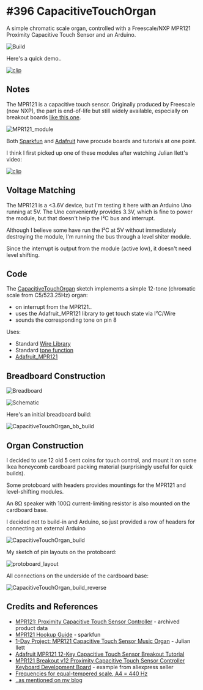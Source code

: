 # #396 CapacitiveTouchOrgan

A simple chromatic scale organ, controlled with a Freescale/NXP MPR121 Proximity Capacitive Touch Sensor and an Arduino.

![Build](./assets/CapacitiveTouchOrgan_build.jpg?raw=true)

Here's a quick demo..

[![clip](https://img.youtube.com/vi/11-BnUGQX18/0.jpg)](https://www.youtube.com/watch?v=11-BnUGQX18)

## Notes

The MPR121 is a capacitive touch sensor.
Originally produced by Freescale (now NXP), the part is end-of-life but still widely available, especially
on breakout boards
[like this one](https://www.aliexpress.com/item/Free-shipping-MPR121-Breakout-v12-Proximity-Capacitive-Touch-Sensor-Controller-Keyboard-Development-Board/32236870852.html).

![MPR121_module](./assets/MPR121_module.jpg?raw=true)

Both [Sparkfun](https://learn.sparkfun.com/tutorials/mpr121-hookup-guide) and
[Adafruit](https://learn.adafruit.com/adafruit-mpr121-12-key-capacitive-touch-sensor-breakout-tutorial/overview)
have procude boards and tutorials at one point.

I think I first picked up one of these modules after watching Julian Ilett's video:

[![clip](https://img.youtube.com/vi/AhVizoU8CB4/0.jpg)](https://www.youtube.com/watch?v=AhVizoU8CB4)


## Voltage Matching

The MPR121 is a <3.6V device, but I'm testing it here with an Arduino Uno running at 5V.
The Uno conveniently provides 3.3V, which is fine to power the module,
but that doesn't help the I²C bus and interrupt.

Although I believe some have run the I²C at 5V without immediately destroying the module, I'm running the bus through a level shiter module.

Since the interrupt is output from the module (active low), it doesn't need level shifting.


## Code

The [CapacitiveTouchOrgan](./CapacitiveTouchOrgan.ino) sketch implements a simple 12-tone (chromatic scale from C5/523.25Hz) organ:

* on interrupt from the MPR121..
* uses the Adafruit_MPR121 library to get touch state via I²C/Wire
* sounds the corresponding tone on pin 8

Uses:

* Standard [Wire Library](https://www.arduino.cc/en/Reference/Wire)
* Standard [tone function](https://www.arduino.cc/reference/en/language/functions/advanced-io/tone/)
* [Adafruit_MPR121](https://github.com/adafruit/Adafruit_MPR121)

## Breadboard Construction

![Breadboard](./assets/CapacitiveTouchOrgan_bb.jpg?raw=true)

![Schematic](./assets/CapacitiveTouchOrgan_schematic.jpg?raw=true)

Here's an initial breadboard build:

![CapacitiveTouchOrgan_bb_build](./assets/CapacitiveTouchOrgan_bb_build.jpg?raw=true)

## Organ Construction

I decided to use 12 old 5 cent coins for touch control, and mount it on some Ikea honeycomb
cardboard packing material (surprisingly useful for quick builds).

Some protoboard with headers provides mountings for the MPR121 and level-shifting modules.

An 8Ω speaker with 100Ω current-limiting resistor is also mounted on the cardboard  base.

I decided not to build-in and Arduino, so just provided a row of headers for connecting an external Arduino

![CapacitiveTouchOrgan_build](./assets/CapacitiveTouchOrgan_build.jpg?raw=true)

My sketch of pin layouts on the protoboard:

![protoboard_layout](./assets/protoboard_layout.jpg?raw=true)

All connections on the underside of the cardboard base:

![CapacitiveTouchOrgan_build_reverse](./assets/CapacitiveTouchOrgan_build_reverse.jpg?raw=true)

## Credits and References

* [MPR121: Proximity Capacitive Touch Sensor Controller](https://www.nxp.com/products/no-longer-manufactured/proximity-capacitive-touch-sensor-controller:MPR121) - archived product data
* [MPR121 Hookup Guide](https://learn.sparkfun.com/tutorials/mpr121-hookup-guide) - sparkfun
* [1-Day Project: MPR121 Capacitive Touch Sensor Music Organ](https://www.youtube.com/watch?v=AhVizoU8CB4) - Julian Ilett
* [Adafruit MPR121 12-Key Capacitive Touch Sensor Breakout Tutorial](https://learn.adafruit.com/adafruit-mpr121-12-key-capacitive-touch-sensor-breakout-tutorial/overview)
* [MPR121 Breakout v12 Proximity Capacitive Touch Sensor Controller Keyboard Development Board](https://www.aliexpress.com/item/Free-shipping-MPR121-Breakout-v12-Proximity-Capacitive-Touch-Sensor-Controller-Keyboard-Development-Board/32236870852.html) - example from aliexpress seller
* [Frequencies for equal-tempered scale, A4 = 440 Hz](https://pages.mtu.edu/~suits/notefreqs.html)
* [..as mentioned on my blog](https://blog.tardate.com/2018/07/leap396-capacitive-touch-organ.html)
